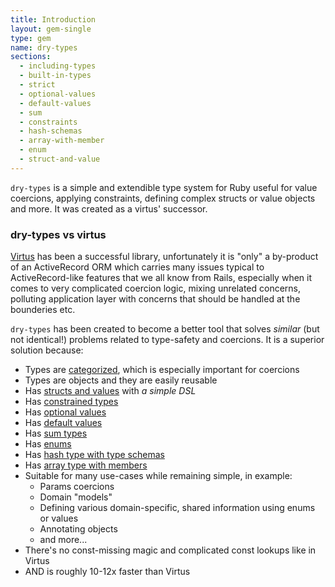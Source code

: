 ```yaml
---
title: Introduction
layout: gem-single
type: gem
name: dry-types
sections:
  - including-types
  - built-in-types
  - strict
  - optional-values
  - default-values
  - sum
  - constraints
  - hash-schemas
  - array-with-member
  - enum
  - struct-and-value
---
```


`dry-types` is a simple and extendible type system for Ruby useful for value coercions, applying constraints, defining complex structs or value objects and more. It was created as a virtus' successor.

### dry-types vs virtus

[Virtus](https://github.com/solnic/virtus) has been a successful library, unfortunately it is "only" a by-product of an ActiveRecord ORM which carries many issues typical to ActiveRecord-like features that we all know from Rails, especially when it comes to very complicated coercion logic, mixing unrelated concerns, polluting application layer with concerns that should be handled at the bounderies etc.

`dry-types` has been created to become a better tool that solves *similar* (but not identical!) problems related to type-safety and coercions. It is a superior solution because:

* Types are [categorized](/gems/dry-types/built-in-types), which is especially important for coercions
* Types are objects and they are easily reusable
* Has [structs and values](/gems/dry-types/structs-and-values) with *a simple DSL*
* Has [constrained types](/gems/dry-types/constraints)
* Has [optional values](/gems/dry-types/optional-values)
* Has [default values](/gems/dry-types/default-values)
* Has [sum types](/gems/dry-types/sum)
* Has [enums](/gems/dry-types/enum)
* Has [hash type with type schemas](/gems/dry-types/hash-schemas)
* Has [array type with members](/gems/dry-types/array-with-member)
* Suitable for many use-cases while remaining simple, in example:
  * Params coercions
  * Domain "models"
  * Defining various domain-specific, shared information using enums or values
  * Annotating objects
  * and more...
* There's no const-missing magic and complicated const lookups like in Virtus
* AND is roughly 10-12x faster than Virtus
